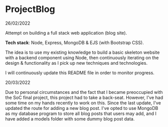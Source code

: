 # ProjectBlog

26/02/2022

Attempt on building a full stack web application (blog site).

**Tech stack**: Node, Express, MongoDB & EJS (with Bootstrap CSS).

The idea is to use my existing knowledge to build a basic skeleton website with a backend component using Node, then continuously iterating on the design & functionality as I pick up new techniques and technologies.

I will continuously update this README file in order to monitor progress.

20/03/2022

Due to personal circumstances and the fact that I became preoccupied with the SoC final project, this project had to take a back-seat. However, I've had some time on my hands recently to work on this.
Since the last update, I've updated the route for adding a new blog post.
I've opted to use MongoDB as my database program to store all blog posts that users may add, and I have added a models folder with some dummy blog post data.
